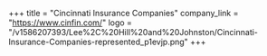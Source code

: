 +++
title = "Cincinnati Insurance Companies"
company_link = "https://www.cinfin.com/"
logo = "/v1586207393/Lee%2C%20Hill%20and%20Johnston/Cincinnati-Insurance-Companies-represented_p1evjp.png"
+++